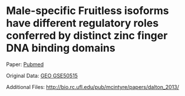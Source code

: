 # Male-specific Fruitless isoforms have different regulatory roles conferred by distinct zinc finger DNA binding domains

Paper: [Pubmed](http://www.ncbi.nlm.nih.gov/pubmed?cmd=search&term=24074028)

Original Data: [GEO GSE50515](http://www.ncbi.nlm.nih.gov/geo/query/acc.cgi?acc=GSE50515)

Additional Files: http://bio.rc.ufl.edu/pub/mcintyre/papers/dalton_2013/
